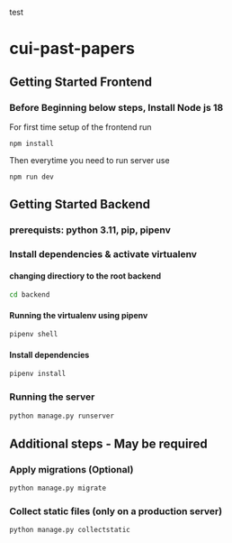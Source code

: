 test

# cui-past-papers

## Getting Started Frontend

### Before Beginning below steps, Install Node js 18

For first time setup of the frontend run

`npm install`

Then everytime you need to run server use

`npm run dev`

## Getting Started Backend

### prerequists: python 3.11, pip, pipenv

### Install dependencies & activate virtualenv

#### changing directiory to the root backend

```bash
cd backend
```

#### Running the virtualenv using pipenv

```bash
pipenv shell
```

#### Install dependencies

```bash
pipenv install
```

### Running the server

```bash
python manage.py runserver
```

## Additional steps - May be required

### Apply migrations (Optional)

```bash
python manage.py migrate
```

### Collect static files (only on a production server)

```bash
python manage.py collectstatic
```
